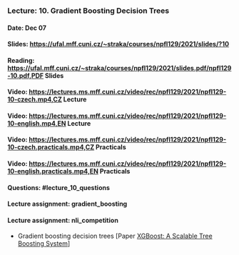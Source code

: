 ### Lecture: 10. Gradient Boosting Decision Trees
#### Date: Dec 07
#### Slides: https://ufal.mff.cuni.cz/~straka/courses/npfl129/2021/slides/?10
#### Reading: https://ufal.mff.cuni.cz/~straka/courses/npfl129/2021/slides.pdf/npfl129-10.pdf,PDF Slides
#### Video: https://lectures.ms.mff.cuni.cz/video/rec/npfl129/2021/npfl129-10-czech.mp4,CZ Lecture
#### Video: https://lectures.ms.mff.cuni.cz/video/rec/npfl129/2021/npfl129-10-english.mp4,EN Lecture
#### Video: https://lectures.ms.mff.cuni.cz/video/rec/npfl129/2021/npfl129-10-czech.practicals.mp4,CZ Practicals
#### Video: https://lectures.ms.mff.cuni.cz/video/rec/npfl129/2021/npfl129-10-english.practicals.mp4,EN Practicals
#### Questions: #lecture_10_questions
#### Lecture assignment: gradient_boosting
#### Lecture assignment: nli_competition

- Gradient boosting decision trees [Paper [XGBoost: A Scalable Tree Boosting System](https://arxiv.org/abs/1603.02754)]

